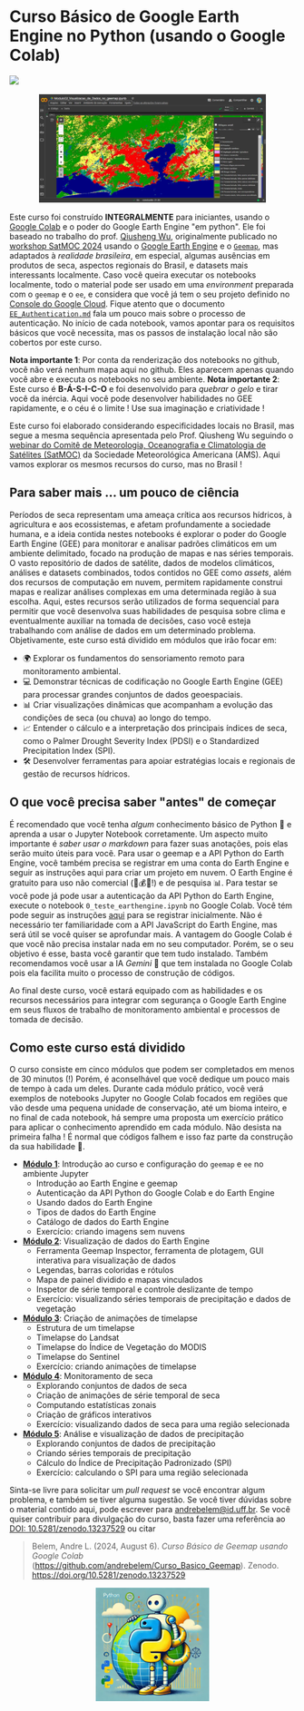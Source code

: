 # Curso Básico de Google Earth Engine no Python (usando o Google Colab)
[![](https://zenodo.org/badge/DOI/10.5281/zenodo.13237529.svg)](https://doi.org/10.5281/zenodo.13237529)
<p align="center">
  <img src="./screenshots/05_Uso_do_solo_RJ.jpg" alt="Uso do Solo RJ" width="400px">
</p>


Este curso foi construído **INTEGRALMENTE** para iniciantes, usando o [Google Colab](https://colab.research.google.com/) e o poder do Google Earth Engine "em python". Ele foi baseado no trabalho do prof. [Qiusheng Wu](https://www.linkedin.com/in/giswqs/), originalmente publicado no [workshop SatMOC 2024](https://geemap.org/workshops/SatMOC_2024) usando o [Google Earth Engine](https://earthengine.google.com) e o [`Geemap`](https://geemap.org), mas adaptados à *realidade brasileira*, em especial, algumas ausências em produtos de seca, aspectos regionais do Brasil, e datasets mais interessants localmente. Caso você queira executar os notebooks localmente, todo o material pode ser usado em uma *environment* preparada com o `geemap` e o `ee`, e considera que você já tem o seu projeto definido no [Console do Google Cloud](https://console.cloud.google.com/). Fique atento que o documento [`EE_Authentication.md`](EE_Authentication.md) fala um pouco mais sobre o processo de autenticação. No início de cada notebook, vamos apontar para os requisitos básicos que você necessita, mas os passos de instalação local não são cobertos por este curso.<br>

**Nota importante 1**: Por conta da renderização dos notebooks no github, você não verá nenhum mapa aqui no github. Eles aparecem apenas quando você abre e executa os notebooks no seu ambiente.
**Nota importante 2**: Este curso é **B-Á-S-I-C-O** e foi desenvolvido para *quebrar o gelo* e tirar você da inércia. Aqui você pode desenvolver habilidades no GEE rapidamente, e o céu é o limite ! Use sua imaginação e criatividade !

Este curso foi elaborado considerando especificidades locais no Brasil, mas segue a mesma sequência apresentada pelo Prof. Qiusheng Wu seguindo o [webinar do Comitê de Meteorologia, Oceanografia e Climatologia de Satélites (SatMOC)](https://geemap.org/workshops/SatMOC_2024) da Sociedade Meteorológica Americana (AMS). Aqui vamos explorar os mesmos recursos do curso, mas no Brasil !

## Para saber mais ... um pouco de ciência

Períodos de seca representam uma ameaça crítica aos recursos hídricos, à agricultura e aos ecossistemas, e afetam profundamente a sociedade humana, e a ideia contida nestes notebooks é explorar o poder do Google Earth Engine (GEE) para monitorar e analisar padrões climáticos em um ambiente delimitado, focado na produção de mapas e nas séries temporais. O vasto repositório de dados de satélite, dados de modelos climáticos, análises e datasets combinados, todos contidos no GEE como *assets*, além dos recursos de computação em nuvem, permitem rapidamente construi mapas e realizar análises complexas em uma determinada região à sua escolha. Aqui, estes recursos serão utilizados de forma sequencial para permitir que você desenvolva suas habilidades de pesquisa sobre clima e eventualmente auxiliar na tomada de decisões, caso você esteja trabalhando com análise de dados em um determinado problema. Objetivamente, este curso está dividido em módulos que irão focar em: 
- 🌍 Explorar os fundamentos do sensoriamento remoto para monitoramento ambiental.
- 💻 Demonstrar técnicas de codificação no Google Earth Engine (GEE) para processar grandes conjuntos de dados geoespaciais.
- 📊 Criar visualizações dinâmicas que acompanham a evolução das condições de seca (ou chuva) ao longo do tempo.
- 📈 Entender o cálculo e a interpretação dos principais índices de seca, como o Palmer Drought Severity Index (PDSI) e o Standardized Precipitation Index (SPI).
- 🛠️ Desenvolver ferramentas para apoiar estratégias locais e regionais de gestão de recursos hídricos.

## O que você precisa saber "antes" de começar

É recomendado que você tenha *algum* conhecimento básico de Python 🐍 e aprenda a usar o Jupyter Notebook corretamente. Um aspecto muito importante é *saber usar o markdown* para fazer suas anotações, pois elas serão muito úteis para vocẽ. Para usar o geemap e a API Python do Earth Engine, você também precisa se registrar em uma conta do Earth Engine e seguir as instruções aqui para criar um projeto em nuvem. O Earth Engine é gratuito para uso não comercial (🚫💰💀!) e de pesquisa 📊. Para testar se você pode já pode usar a autenticação da API Python do Earth Engine, execute o notebook `0_teste_earthengine.ipynb` no Google Colab. Você tém pode seguir as instruções [aqui](EE_Authentication.md) para se registrar inicialmente.  Não é necessário ter familiaridade com a API JavaScript do Earth Engine, mas será útil se você quiser se aprofundar mais. A vantagem do Google Colab é que você não precisa instalar nada em no seu computador. Porém, se o seu objetivo é esse, basta você garantir que tem tudo instalado. Também recomendamos você usar a IA *Gemini* 🤖 que tem instalada no Google Colab pois ela facilita muito o processo de construção de códigos. 

Ao final deste curso, você estará equipado com as habilidades e os recursos necessários para integrar com segurança o Google Earth Engine em seus fluxos de trabalho de monitoramento ambiental e processos de tomada de decisão.

## Como este curso está dividido

O curso consiste em cinco módulos que podem ser completados em menos de 30 minutos (!) Porém, é aconselhável que vocẽ dedique um pouco mais de tempo à cada um deles. Durante cada módulo prático, você verá exemplos de notebooks Jupyter no Google Colab focados em regiões que vão desde uma pequena unidade de conservação, até um bioma inteiro, e no final de cada notebook, há sempre uma proposta um exercício prático para aplicar o conhecimento aprendido em cada módulo. Não desista na primeira falha ! É normal que códigos falhem e isso faz parte da construção da sua habilidade 💪.

- **[Módulo 1](https://github.com/andrebelem/Curso_Basico_Geemap/blob/main/Modulo01_Introducao_ao_geemap.ipynb)**: Introdução ao curso e configuração do `geemap` e `ee` no ambiente Jupyter 
    - Introdução ao Earth Engine e geemap
    - Autenticação da API Python do Google Colab e do Earth Engine
    - Usando dados do Earth Engine
    - Tipos de dados do Earth Engine
    - Catálogo de dados do Earth Engine
    - Exercício: criando imagens sem nuvens
- **[Módulo 2](https://github.com/andrebelem/Curso_Basico_Geemap/blob/main/Modulo02_Visualizacao_de_Dados_no_geemap.ipynb)**: Visualização de dados do Earth Engine
    - Ferramenta Geemap Inspector, ferramenta de plotagem, GUI interativa para visualização de dados
    - Legendas, barras coloridas e rótulos
    - Mapa de painel dividido e mapas vinculados
    - Inspetor de série temporal e controle deslizante de tempo
    - Exercício: visualizando séries temporais de precipitação e dados de vegetação
- **[Módulo 3](https://github.com/andrebelem/Curso_Basico_Geemap/blob/main/Modulo03_Animacoes_de_timelapse.ipynb)**: Criação de animações de timelapse
    - Estrutura de um timelapse
    - Timelapse do Landsat
    - Timelapse do Índice de Vegetação do MODIS
    - Timelapse do Sentinel
    - Exercício: criando animações de timelapse
- **[Módulo 4](https://github.com/andrebelem/Curso_Basico_Geemap/blob/main/Modulo04_Monitoramento_de_seca.ipynb)**: Monitoramento de seca
    - Explorando conjuntos de dados de seca
    - Criação de animações de série temporal de seca
    - Computando estatísticas zonais
    - Criação de gráficos interativos
    - Exercício: visualizando dados de seca para uma região selecionada
- **[Módulo 5](https://github.com/andrebelem/Curso_Basico_Geemap/blob/main/Modulo05_Analise_de_Dados_de_Precipitacao.ipynb)**: Análise e visualização de dados de precipitação
    - Explorando conjuntos de dados de precipitação
    - Criando séries temporais de precipitação
    - Cálculo do Índice de Precipitação Padronizado (SPI)
    - Exercício: calculando o SPI para uma região selecionada

Sinta-se livre para solicitar um *pull request* se você encontrar algum problema, e também se tiver alguma sugestão. Se você tiver dúvidas sobre o material contido aqui, pode escrever para [andrebelem@id.uff.br](andrebelem@id.uff.br). Se você quiser contribuir para divulgação do curso, basta fazer uma referência ao [DOI: 10.5281/zenodo.13237529](https://doi.org/10.5281/zenodo.13237529) ou citar

> Belem, Andre L. (2024, August 6). *Curso Básico de Geemap usando Google Colab* (https://github.com/andrebelem/Curso_Basico_Geemap). Zenodo. https://doi.org/10.5281/zenodo.13237529

<p align="center">
  <img src="https://github.com/andrebelem/Curso_Basico_Geemap/blob/main/screenshots/100_Good_Python_GEE.jpg" alt="Good Python GEE" height="200px">
</p>


  
